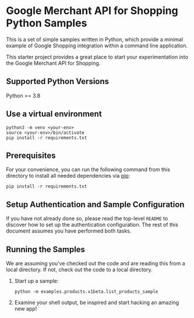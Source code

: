 # Google Merchant API for Shopping Python Samples

This is a set of simple samples written in Python, which provide a minimal
example of Google Shopping integration within a command line application.

This starter project provides a great place to start your experimentation into
the Google Merchant API for Shopping.

## Supported Python Versions

Python >= 3.8

## Use a virtual environment
```
python3 -m venv <your-env>
source <your-env>/bin/activate
pip install -r requirements.txt
```

## Prerequisites

For your convenience, you can run the following command from this directory to
install all needed dependencies via [pip](https://pip.pypa.io/):

    pip install -r requirements.txt

## Setup Authentication and Sample Configuration

If you have not already done so, please read the top-level `README` to discover
how to set up the authentication configuration. The rest
of this document assumes you have performed both tasks.

## Running the Samples

We are assuming you've checked out the code and are reading this from a local
directory. If not, check out the code to a local directory.

1.  Start up a sample:

        python -m examples.products.v1beta.list_products_sample

1.  Examine your shell output, be inspired and start hacking an amazing new app!
